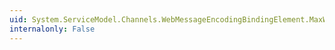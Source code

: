 ```yaml
---
uid: System.ServiceModel.Channels.WebMessageEncodingBindingElement.MaxWritePoolSize
internalonly: False
---
```

